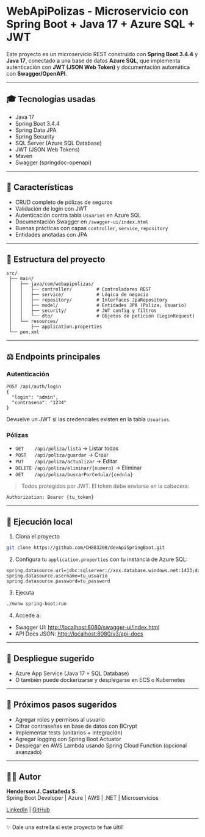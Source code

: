 # WebApiPolizas - Microservicio con Spring Boot + Java 17 + Azure SQL + JWT

Este proyecto es un microservicio REST construido con **Spring Boot 3.4.4** y **Java 17**, conectado a una base de datos **Azure SQL**, que implementa autenticación con **JWT (JSON Web Token)** y documentación automática con **Swagger/OpenAPI**.

---

## 🎓 Tecnologías usadas

- Java 17
- Spring Boot 3.4.4
- Spring Data JPA
- Spring Security
- SQL Server (Azure SQL Database)
- JWT (JSON Web Tokens)
- Maven
- Swagger (springdoc-openapi)

---

## 🔧 Características

- CRUD completo de pólizas de seguros
- Validación de login con JWT
- Autenticación contra tabla `Usuarios` en Azure SQL
- Documentación Swagger en `/swagger-ui/index.html`
- Buenas prácticas con capas `controller`, `service`, `repository`
- Entidades anotadas con JPA

---

## 📂 Estructura del proyecto
```
src/
 ├── main/
 │   ├── java/com/webapipolizas/
 │   │   ├── controller/         # Controladores REST
 │   │   ├── service/            # Lógica de negocio
 │   │   ├── repository/         # Interfaces JpaRepository
 │   │   ├── model/              # Entidades JPA (Poliza, Usuario)
 │   │   ├── security/           # JWT config y filtros
 │   │   └── dto/                # Objetos de petición (LoginRequest)
 │   └── resources/
 │       ├── application.properties
 └── pom.xml
```

---

## ⚖️ Endpoints principales

### Autenticación
```http
POST /api/auth/login
{
  "login": "admin",
  "contrasena": "1234"
}
```
Devuelve un JWT si las credenciales existen en la tabla `Usuarios`.

### Pólizas
- `GET    /api/poliza/lista`      → Listar todas
- `POST   /api/poliza/guardar`    → Crear
- `PUT    /api/poliza/actualizar` → Editar
- `DELETE /api/poliza/eliminar/{numero}` → Eliminar
- `GET    /api/poliza/buscarPorCedula/{cedula}`

> Todos protegidos por JWT. El token debe enviarse en la cabecera:
```http
Authorization: Bearer {tu_token}
```

---

## 🚀 Ejecución local
1. Clona el proyecto
```bash
git clone https://github.com/CH88320B/devApiSpringBoot.git
```
2. Configura tu `application.properties` con tu instancia de Azure SQL:
```properties
spring.datasource.url=jdbc:sqlserver://xxx.database.windows.net:1433;databaseName=DBPolizas;
spring.datasource.username=tu_usuario
spring.datasource.password=tu_password
```
3. Ejecuta
```bash
./mvnw spring-boot:run
```
4. Accede a:
- Swagger UI: [http://localhost:8080/swagger-ui/index.html](http://localhost:8080/swagger-ui/index.html)
- API Docs JSON: [http://localhost:8080/v3/api-docs](http://localhost:8080/v3/api-docs)

---

## 🏡 Despliegue sugerido
- Azure App Service (Java 17 + SQL Database)
- O también puede dockerizarse y desplegarse en ECS o Kubernetes

---

## 🚀 Próximos pasos sugeridos
- Agregar roles y permisos al usuario
- Cifrar contraseñas en base de datos con BCrypt
- Implementar tests (unitarios + integración)
- Agregar logging con Spring Boot Actuator
- Desplegar en AWS Lambda usando Spring Cloud Function (opcional avanzado)

---

## 👨‍💻 Autor
**Henderson J. Castañeda S.**  
Spring Boot Developer | Azure | AWS | .NET | Microservicios

[LinkedIn](https://www.linkedin.com/in/hendersonjcs) | [GitHub](https://github.com/CH88320B)

---

✨ Dale una estrella si este proyecto te fue últil!
